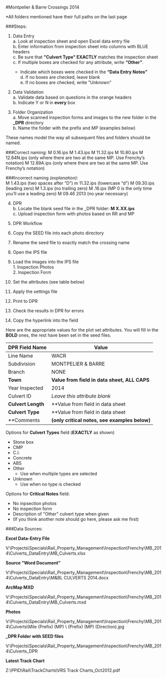 #Montpelier & Barre Crossings 2014

*All folders mentioned have their full paths on the last page

###Steps:

1. Data Entry  
  a.  Look at inspection sheet and open Excel data entry file  
  b.	Enter information from inspection sheet into columns with BLUE headers  
  c.  Be sure that **"Culvert Type" EXACTLY** matches the inspection sheet
    c.	If multiple boxes are checked for any attribute, write **“Other”**. 
      - Indicate which boxes were checked in the **“Data Entry Notes”**  
    d.	If no boxes are checked, leave blank  
    e. If no boxes are checked, write "Unknown"

2. Data Validation  
  a. Validate data based on questions in the orange headers  
  b. Indicate Y or N in **every** box  
3. Folder Organization  
  a. Move scanned inspection forms and images to the new folder in the **_DPR** directory  
  b. Name the folder with the prefix and MP (examples below)

These names model the way all subsequent files and folders should be named.

###Correct naming:
  M 0.16.ips
  M 1.43.ips
  M 11.32.ips
  M 10.80.ips
  M 12.64N.ips (only where there are two at the same MP. Use Frenchy’s notation)
  M 12.89A.ips (only where there are two at the same MP. Use Frenchy’s notation)

###Incorrect naming *(explanation)*:  
  M  1.43.ips (two spaces after “D”)
  m 11.32.ips (lowercase “d”)
  M 09.30.ips (leading zero)
  M 1.3.ips (no trailing zero)
  M .16.ips (MP 0 is the only time you’ll use a leading zero) 
  M 09.46 2013 (no year necessary)

  
4. DPR  
  b.	Locate the blank seed file in the _DPR folder: **M X.XX.ips**  
  c.  Upload inspection form with photos based on RR and MP

5. DPR Workflow
  1.	Copy the SEED file into each photo directory  
  2.	Rename the seed file to exactly match the crossing name  
  3.	Open the IPS file  
  4.	Load the images into the IPS file  
    1.	Inspection Photos  
    2.	Inspection Form  
  5.	Set the attributes (see table below)  
  6.	Apply the settings file  
  7.	Print to DPR  
  8.	Check the results in DPR for errors  
  9.	Copy the hyperlink into the <DPR Hyperlink> field  

Here are the appropriate values for the plot set attributes. You will fill in the **BOLD** ones, the rest have been set in the seed files.

|DPR Field Name       |Value                                                |
|---------------------|-----------------------------------------------------|
|Line Name            |WACR                                                 |
|Subdivision          |MONTPELIER & BARRE                                   |
|Branch               |NONE                                                 |
|**Town**             |**Value from <Town> field in data sheet, ALL CAPS**  |
|Year Inspected       |2014                                                 |
|Culvert ID           |_Leave this attribute blank_                         |
|**Culvert Length**   | **Value from <Culvert Length> field in data sheet   |
|**Culvert Type**     | **Value from <Culvert Type> field in data sheet     |
|**Comments           |**(only critical notes, see examples below)**        |

Options for **Culvert Types** field (**EXACTLY** as shown)  
- Stone box
- CMP
- C.I.
- Concrete
- ABS
- Other
  - Use when multiple types are selected
- Unknown
  - Use when no type is checked

Options for **Critical Notes** field:  
- No inpsection photos  
- No inspection form  
- Description of "Other" culvert type when given
- (If you think another note should go here, please ask me first)  
 

###Data Sources:

**Excel Data-Entry File**  
  
V:\Projects\Specials\Rail_Property_Management\Inspection\Frenchy\MB_2014\Culverts\_DataEntry\MB_Culverts.xlsx  

**Source "Word Document"**  
  
V:\Projects\Specials\Rail_Property_Management\Inspection\Frenchy\MB_2014\Culverts\_DataEntry\M&BL CULVERTS 2014.docx
  
**ArcMap MXD**  

V:\Projects\Specials\Rail_Property_Management\Inspection\Frenchy\MB_2014\Culverts\_DataEntry\MB_Culverts.mxd

**Photos**  
  
V:\Projects\Specials\Rail_Property_Management\Inspection\Frenchy\MB_2014\Culverts\Mile (Prefix) (MP) \ (Prefix) (MP) (Direction).jpg

**_DPR Folder with SEED files**

V:\Projects\Specials\Rail_Property_Management\Inspection\Frenchy\MB_2014\Culverts\_DPR

**Latest Track Chart**

Z:\PPID\Rail\TrackCharts\VRS Track Charts_Oct2012.pdf
